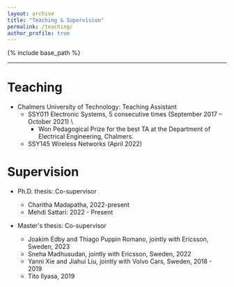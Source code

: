 ```yaml
---
layout: archive
title: "Teaching & Supervision"
permalink: /teaching/
author_profile: true
---
```


{% include base_path %}

---

# Teaching
* Chalmers University of Technology: Teaching Assistant
  * SSY011 Electronic Systems, 5 consecutive times (September 2017 – October 2021) \
    - Won Pedagogical Prize for the best TA at the Department of Electrical Engineering, Chalmers.
  * SSY145 Wireless Networks (April 2022)

# Supervision
* Ph.D. thesis: Co-supervisor
  * Charitha Madapatha, 2022-present
  * Mehdi Sattari: 2022 - Present

* Master's thesis: Co-supervisor
  * Joakim Edby and Thiago Puppin Romano, jointly with Ericsson, Sweden, 2023
  * Sneha Madhusudan, jointly with Ericsson, Sweden, 2022
  * Yanni Xie and Jiahui Liu, jointly with Volvo Cars, Sweden, 2018 - 2019
  * Tito Ilyasa, 2019


